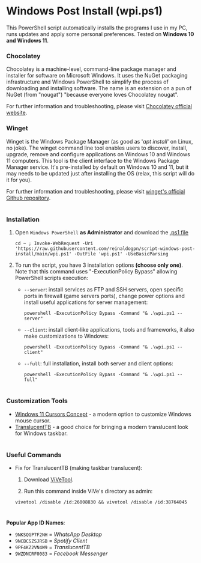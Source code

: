 # Windows Post Install (wpi.ps1)

This PowerShell script automatically installs the programs I use in my PC, runs updates and apply some personal preferences. Tested on **Windows 10 and Windows 11**.

### Chocolatey

Chocolatey is a machine-level, command-line package manager and installer for software on Microsoft Windows. It uses the NuGet packaging infrastructure and Windows PowerShell to simplify the process of downloading and installing software.
The name is an extension on a pun of NuGet (from "nougat") "because everyone loves Chocolatey nougat".

For further information and troubleshooting, please visit [Chocolatey official website](https://chocolatey.org/).

### Winget

Winget is the Windows Package Manager (as good as '*apt install*' on Linux, no joke). The winget command line tool enables users to discover, install, upgrade, remove and configure applications on Windows 10 and Windows 11 computers. This tool is the client interface to the Windows Package Manager service. It's pre-installed by default on Windows 10 and 11, but it may needs to be updated just after installing the OS (relax, this script will do it for you).

For further information and troubleshooting, please visit [winget's official Github repository](https://github.com/microsoft/winget-cli).

#
### Installation
1. Open `Windows PowerShell` **as Administrator** and download the [.ps1 file](https://raw.githubusercontent.com/reinaldogpn/script-windows-post-install/main/wpi.ps1)
    ```
    cd ~ ; Invoke-WebRequest -Uri 'https://raw.githubusercontent.com/reinaldogpn/script-windows-post-install/main/wpi.ps1' -OutFile 'wpi.ps1' -UseBasicParsing
    ```

2. To run the script, you have 3 installation options **(choose only one)**. Note that this command uses "-ExecutionPolicy Bypass" allowing PowerShell scripts execution:
    - `--server`: install services as FTP and SSH servers, open specific ports in firewall (game servers ports), change power options and install useful applications for server management:
        ```
        powershell -ExecutionPolicy Bypass -Command "& .\wpi.ps1 --server"
        ```
        
    - `--client`: install client-like applications, tools and frameworks, it also make customizations to Windows:
        ```
        powershell -ExecutionPolicy Bypass -Command "& .\wpi.ps1 --client"
        ```
        
    - `--full`: full installation, install both server and client options:
        ```
        powershell -ExecutionPolicy Bypass -Command "& .\wpi.ps1 --full"
        ```

#
### Customization Tools

* [Windows 11 Cursors Concept](https://www.deviantart.com/jepricreations/art/Windows-11-Cursors-Concept-v2-886489356) - a modern option to customize Windows mouse cursor.
* [TranslucentTB](https://apps.microsoft.com/store/detail/translucenttb/9PF4KZ2VN4W9?hl=en-us&gl=us) - a good choice for bringing a modern translucent look for Windows taskbar.

#
### Useful Commands

* Fix for TranslucentTB (making taskbar translucent):

    1. Download [ViVeTool](https://github.com/thebookisclosed/ViVe).

    2. Run this command inside ViVe's directory as admin:

    ``` batch
    vivetool /disable /id:26008830 && vivetool /disable /id:38764045
    ```

#
**Popular App ID Names**:
- `9NKSQGP7F2NH` = *WhatsApp Desktop*
- `9NCBCSZSJRSB` = *Spotify Client*
- `9PF4KZ2VN4W9` = *TranslucentTB*
- `9WZDNCRF0083` = *Facebook Messenger*
